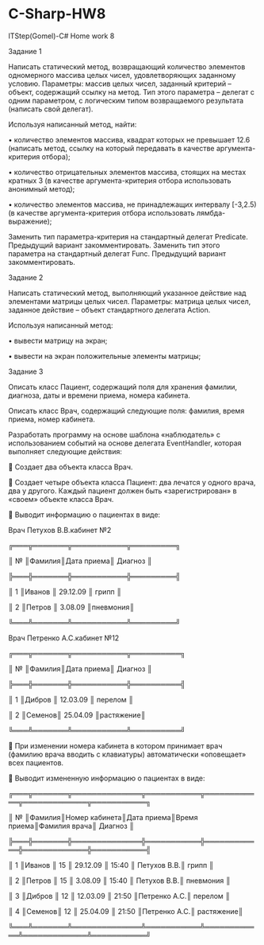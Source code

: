 # C-Sharp-HW8
ITStep(Gomel)-C# Home work 8

Задание 1

Написать статический метод, возвращающий количество элементов одномерного массива целых чисел, удовлетворяющих заданному условию. Параметры: массив целых чисел, заданный критерий – объект, содержащий ссылку на метод. Тип этого параметра – делегат с одним параметром, с логическим типом возвращаемого результата (написать свой делегат). 

Используя написанный метод, найти: 

•	количество элементов массива, квадрат которых не превышает 12.6 (написать метод, ссылку на который передавать в качестве аргумента-критерия отбора);

•	количество отрицательных элементов массива, стоящих на местах кратных 3 (в качестве аргумента-критерия отбора использовать анонимный метод);

•	количество элементов массива, не принадлежащих интервалу [-3,2.5) (в качестве аргумента-критерия отбора использовать лямбда-выражение);

Заменить тип параметра-критерия на стандартный делегат Predicate. Предыдущий вариант закомментировать.
Заменить тип этого параметра на стандартный делегат Func. Предыдущий вариант закомментировать.

Задание 2

Написать статический метод, выполняющий указанное действие над элементами матрицы целых чисел. 
Параметры: матрица целых чисел, заданное действие – объект стандартного делегата Action.

Используя написанный метод:

•	вывести матрицу на экран;

•	вывести на экран положительные элементы матрицы;

Задание 3
	
Описать класс Пациент, содержащий поля для хранения фамилии, диагноза, даты и времени приема, номера кабинета.

Описать класс Врач, содержащий следующие поля: фамилия, время приема, номер кабинета.

Разработать программу на основе шаблона «наблюдатель» с использованием событий на основе делегата EventHandler, которая выполняет следующие действия:

	Создает два объекта класса Врач.

	Создает четыре объекта класса Пациент: два лечатся у одного врача, два у другого. Каждый пациент должен быть «зарегистрирован» в «своем» объекте класса Врач.

	Выводит информацию о пациентах в виде:

Врач Петухов В.В.кабинет №2

╔═══╦═══════╦═══════════╦═════════╗

║ № ║Фамилия║Дата приема║ Диагноз ║

╠═══╬═══════╬═══════════╬═════════╣

║ 1 ║Иванов ║  29.12.09 ║  грипп  ║

║ 2 ║Петров ║  3.08.09  ║пневмония║

╚═══╩═══════╩═══════════╩═════════╝

Врач Петренко А.С.кабинет №12

╔═══╦═══════╦═══════════╦══════════╗

║ № ║Фамилия║Дата приема║  Диагноз ║

╠═══╬═══════╬═══════════╬══════════╣

║ 1 ║Дибров ║  12.03.09 ║  перелом ║

║ 2 ║Семенов║  25.04.09 ║растяжение║

╚═══╩═══════╩═══════════╩══════════╝

	При изменении номера кабинета в котором принимает врач (фамилию врача вводить с клавиатуры) автоматически «оповещает» всех пациентов.

	Выводит измененную информацию о пациентах в виде:

╔═══╦═══════╦══════════════╦═══════════╦════════════╦═════════════╦═══════════╗

║ № ║Фамилия║Номер кабинета║Дата приема║Время приема║Фамилия врача║  Диагноз  ║

╠═══╬═══════╬══════════════╬═══════════╬════════════╬═════════════╬═══════════╣

║ 1 ║Иванов ║      15      ║  29.12.09 ║    15:40   ║ Петухов В.В.║   грипп   ║

║ 2 ║Петров ║      15      ║  3.08.09  ║    15:40   ║ Петухов В.В.║ пневмония ║

║ 3 ║Дибров ║      12      ║  12.03.09 ║    21:50   ║Петренко А.С.║  перелом  ║

║ 4 ║Семенов║      12      ║  25.04.09 ║    21:50   ║Петренко А.С.║ растяжение║

╚═══╩═══════╩══════════════╩═══════════╩════════════╩═════════════╩═══════════╝

